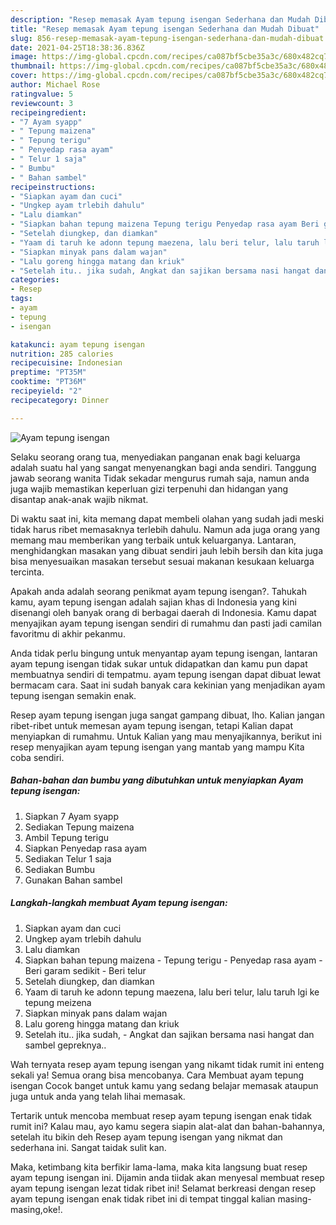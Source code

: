 ```yaml
---
description: "Resep memasak Ayam tepung isengan Sederhana dan Mudah Dibuat"
title: "Resep memasak Ayam tepung isengan Sederhana dan Mudah Dibuat"
slug: 856-resep-memasak-ayam-tepung-isengan-sederhana-dan-mudah-dibuat
date: 2021-04-25T18:38:36.836Z
image: https://img-global.cpcdn.com/recipes/ca087bf5cbe35a3c/680x482cq70/ayam-tepung-isengan-foto-resep-utama.jpg
thumbnail: https://img-global.cpcdn.com/recipes/ca087bf5cbe35a3c/680x482cq70/ayam-tepung-isengan-foto-resep-utama.jpg
cover: https://img-global.cpcdn.com/recipes/ca087bf5cbe35a3c/680x482cq70/ayam-tepung-isengan-foto-resep-utama.jpg
author: Michael Rose
ratingvalue: 5
reviewcount: 3
recipeingredient:
- "7 Ayam syapp"
- " Tepung maizena"
- " Tepung terigu"
- " Penyedap rasa ayam"
- " Telur 1 saja"
- " Bumbu"
- " Bahan sambel"
recipeinstructions:
- "Siapkan ayam dan cuci"
- "Ungkep ayam trlebih dahulu"
- "Lalu diamkan"
- "Siapkan bahan tepung maizena Tepung terigu Penyedap rasa ayam Beri garam sedikit Beri telur"
- "Setelah diungkep, dan diamkan"
- "Yaam di taruh ke adonn tepung maezena, lalu beri telur, lalu taruh lgi ke tepung meizena"
- "Siapkan minyak pans dalam wajan"
- "Lalu goreng hingga matang dan kriuk"
- "Setelah itu.. jika sudah, Angkat dan sajikan bersama nasi hangat dan sambel gepreknya.."
categories:
- Resep
tags:
- ayam
- tepung
- isengan

katakunci: ayam tepung isengan 
nutrition: 285 calories
recipecuisine: Indonesian
preptime: "PT35M"
cooktime: "PT36M"
recipeyield: "2"
recipecategory: Dinner

---
```



![Ayam tepung isengan](https://img-global.cpcdn.com/recipes/ca087bf5cbe35a3c/680x482cq70/ayam-tepung-isengan-foto-resep-utama.jpg)

Selaku seorang orang tua, menyediakan panganan enak bagi keluarga adalah suatu hal yang sangat menyenangkan bagi anda sendiri. Tanggung jawab seorang  wanita Tidak sekadar mengurus rumah saja, namun anda juga wajib memastikan keperluan gizi terpenuhi dan hidangan yang disantap anak-anak wajib nikmat.

Di waktu  saat ini, kita memang dapat membeli olahan yang sudah jadi meski tidak harus ribet memasaknya terlebih dahulu. Namun ada juga orang yang memang mau memberikan yang terbaik untuk keluarganya. Lantaran, menghidangkan masakan yang dibuat sendiri jauh lebih bersih dan kita juga bisa menyesuaikan masakan tersebut sesuai makanan kesukaan keluarga tercinta. 



Apakah anda adalah seorang penikmat ayam tepung isengan?. Tahukah kamu, ayam tepung isengan adalah sajian khas di Indonesia yang kini disenangi oleh banyak orang di berbagai daerah di Indonesia. Kamu dapat menyajikan ayam tepung isengan sendiri di rumahmu dan pasti jadi camilan favoritmu di akhir pekanmu.

Anda tidak perlu bingung untuk menyantap ayam tepung isengan, lantaran ayam tepung isengan tidak sukar untuk didapatkan dan kamu pun dapat membuatnya sendiri di tempatmu. ayam tepung isengan dapat dibuat lewat bermacam cara. Saat ini sudah banyak cara kekinian yang menjadikan ayam tepung isengan semakin enak.

Resep ayam tepung isengan juga sangat gampang dibuat, lho. Kalian jangan ribet-ribet untuk memesan ayam tepung isengan, tetapi Kalian dapat menyiapkan di rumahmu. Untuk Kalian yang mau menyajikannya, berikut ini resep menyajikan ayam tepung isengan yang mantab yang mampu Kita coba sendiri.

<!--inarticleads1-->

##### Bahan-bahan dan bumbu yang dibutuhkan untuk menyiapkan Ayam tepung isengan:

1. Siapkan 7 Ayam syapp
1. Sediakan  Tepung maizena
1. Ambil  Tepung terigu
1. Siapkan  Penyedap rasa ayam
1. Sediakan  Telur 1 saja
1. Sediakan  Bumbu
1. Gunakan  Bahan sambel




<!--inarticleads2-->

##### Langkah-langkah membuat Ayam tepung isengan:

1. Siapkan ayam dan cuci
1. Ungkep ayam trlebih dahulu
1. Lalu diamkan
1. Siapkan bahan tepung maizena - Tepung terigu - Penyedap rasa ayam - Beri garam sedikit - Beri telur
1. Setelah diungkep, dan diamkan
1. Yaam di taruh ke adonn tepung maezena, lalu beri telur, lalu taruh lgi ke tepung meizena
1. Siapkan minyak pans dalam wajan
1. Lalu goreng hingga matang dan kriuk
1. Setelah itu.. jika sudah, - Angkat dan sajikan bersama nasi hangat dan sambel gepreknya..




Wah ternyata resep ayam tepung isengan yang nikamt tidak rumit ini enteng sekali ya! Semua orang bisa mencobanya. Cara Membuat ayam tepung isengan Cocok banget untuk kamu yang sedang belajar memasak ataupun juga untuk anda yang telah lihai memasak.

Tertarik untuk mencoba membuat resep ayam tepung isengan enak tidak rumit ini? Kalau mau, ayo kamu segera siapin alat-alat dan bahan-bahannya, setelah itu bikin deh Resep ayam tepung isengan yang nikmat dan sederhana ini. Sangat taidak sulit kan. 

Maka, ketimbang kita berfikir lama-lama, maka kita langsung buat resep ayam tepung isengan ini. Dijamin anda tiidak akan menyesal membuat resep ayam tepung isengan lezat tidak ribet ini! Selamat berkreasi dengan resep ayam tepung isengan enak tidak ribet ini di tempat tinggal kalian masing-masing,oke!.

